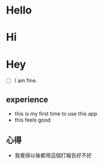 # Hello
# Hi
# Hey
- [ ] I am fine.
## experience
- this is my first time to use this app
- this feels good
## 心得
- 我覺得以後都用這個打報告好不好

